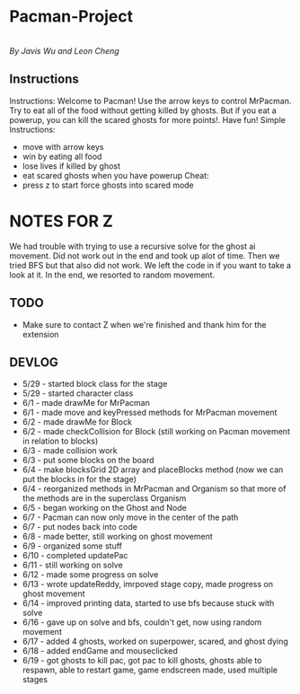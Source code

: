 # Pacman-Project
<br>*By Javis Wu and Leon Cheng*

Instructions
------------
Instructions:
Welcome to Pacman! Use the arrow keys to control MrPacman. Try to eat all of the food without getting killed by ghosts. But if you eat a powerup, you can kill the scared ghosts for more points!. Have fun!
Simple Instructions:
* move with arrow keys
* win by eating all food
* lose lives if killed by ghost
* eat scared ghosts when you have powerup
Cheat:
* press z to start force ghosts into scared mode

NOTES FOR Z
=====
We had trouble with trying to use a recursive solve for the ghost ai movement. Did not work out in the end and took up alot of time. Then we tried BFS but that also did not work. We left the code in if you want to take a look at it. In the end, we resorted to random movement.

TODO
----
* Make sure to contact Z when we're finished and thank him for the extension 

DEVLOG
------
* 5/29 - started block class for the stage
* 5/29 - started character class 
* 6/1 - made drawMe for MrPacman
* 6/1 - made move and keyPressed methods for MrPacman movement
* 6/2 - made drawMe for Block
* 6/2 - made checkCollision for Block (still working on Pacman movement in relation to blocks)
* 6/3 - made collision work
* 6/3 - put some blocks on the board
* 6/4 - make blocksGrid 2D array and placeBlocks method (now we can put the blocks in for the stage)
* 6/4 - reorganized methods in MrPacman and Organism so that more of the methods are in the superclass Organism
* 6/5 - began working on the Ghost and Node
* 6/7 - Pacman can now only move in the center of the path
* 6/7 - put nodes back into code
* 6/8 - made better, still working on ghost movement
* 6/9 - organized some stuff
* 6/10 - completed updatePac
* 6/11 - still working on solve
* 6/12 - made some progress on solve
* 6/13 - wrote updateReddy, imrpoved stage copy, made progress on ghost movement
* 6/14 - improved printing data, started to use bfs because stuck with solve
* 6/16 - gave up on solve and bfs, couldn't get, now using random movement
* 6/17 - added 4 ghosts, worked on superpower, scared, and ghost dying
* 6/18 - added endGame and mouseclicked
* 6/19 - got ghosts to kill pac, got pac to kill ghosts, ghosts able to respawn, able to restart game, game endscreen made, used multiple stages
